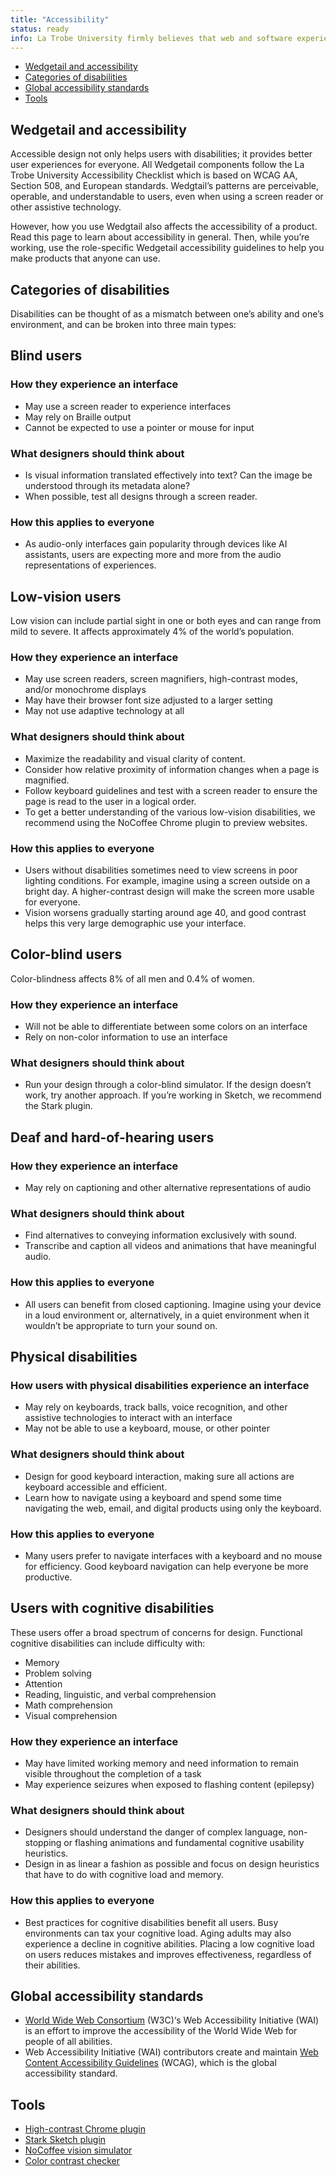 ```yaml
---
title: "Accessibility"
status: ready
info: La Trobe University firmly believes that web and software experiences should be accessible for everyone, regardless of abilities or impairments. Wedgetail is committed to following and complying with best practices when it comes to accessibility.
---
```


- [Wedgetail and accessibility](#wedgetail-and-accecssibility)
- [Categories of disabilities](#categories-ofdisabilities)
- [Global accessibility standards](#global-accessibility-standards)
- [Tools](#tools)

## Wedgetail and accessibility <a name="wedgetail-and-accecssibility"></a>

Accessible design not only helps users with disabilities; it provides better user experiences for everyone. All Wedgetail components follow the La Trobe University Accessibility Checklist which is based on WCAG AA, Section 508, and European standards. Wedgtail’s patterns are perceivable, operable, and understandable to users, even when using a screen reader or other assistive technology.

However, how you use Wedgtail also affects the accessibility of a product. Read this page to learn about accessibility in general. Then, while you’re working, use the role-specific Wedgetail accessibility guidelines to help you make products that anyone can use.

## Categories of disabilities <a name="categories-ofdisabilities"></a>

Disabilities can be thought of as a mismatch between one’s ability and one’s environment, and can be broken into three main types:

## Blind users

### How they experience an interface

- May use a screen reader to experience interfaces
- May rely on Braille output
- Cannot be expected to use a pointer or mouse for input

### What designers should think about

- Is visual information translated effectively into text? Can the image be understood through its metadata alone?
- When possible, test all designs through a screen reader.

### How this applies to everyone
- As audio-only interfaces gain popularity through devices like AI assistants, users are expecting more and more from the audio representations of experiences.

## Low-vision users

Low vision can include partial sight in one or both eyes and can range from mild to severe. It affects approximately 4% of the world’s population.

### How they experience an interface

- May use screen readers, screen magnifiers, high-contrast modes, and/or monochrome displays
- May have their browser font size adjusted to a larger setting
- May not use adaptive technology at all

### What designers should think about

- Maximize the readability and visual clarity of content.
- Consider how relative proximity of information changes when a page is magnified.
- Follow keyboard guidelines and test with a screen reader to ensure the page is read to the user in a logical order.
- To get a better understanding of the various low-vision disabilities, we recommend using the NoCoffee Chrome plugin to preview websites.

### How this applies to everyone

- Users without disabilities sometimes need to view screens in poor lighting conditions. For example, imagine using a screen outside on a bright day. A higher-contrast design will make the screen more usable for everyone.
- Vision worsens gradually starting around age 40, and good contrast helps this very large demographic use your interface.

## Color-blind users

Color-blindness affects 8% of all men and 0.4% of women.

### How they experience an interface

- Will not be able to differentiate between some colors on an interface
- Rely on non-color information to use an interface

### What designers should think about

- Run your design through a color-blind simulator. If the design doesn’t work, try another approach. If you’re working in Sketch, we recommend the Stark plugin.

## Deaf and hard-of-hearing users

### How they experience an interface
- May rely on captioning and other alternative representations of audio

### What designers should think about
- Find alternatives to conveying information exclusively with sound.
- Transcribe and caption all videos and animations that have meaningful audio.

### How this applies to everyone
- All users can benefit from closed captioning. Imagine using your device in a loud environment or, alternatively, in a quiet environment when it wouldn’t be appropriate to turn your sound on.

## Physical disabilities

### How users with physical disabilities experience an interface

- May rely on keyboards, track balls, voice recognition, and other assistive technologies to interact with an interface
- May not be able to use a keyboard, mouse, or other pointer

### What designers should think about

- Design for good keyboard interaction, making sure all actions are keyboard accessible and efficient.
- Learn how to navigate using a keyboard and spend some time navigating the web, email, and digital products using only the keyboard.

### How this applies to everyone

- Many users prefer to navigate interfaces with a keyboard and no mouse for efficiency. Good keyboard navigation can help everyone be more productive.

## Users with cognitive disabilities

These users offer a broad spectrum of concerns for design. Functional cognitive disabilities can include difficulty with:

- Memory
- Problem solving
- Attention
- Reading, linguistic, and verbal comprehension
- Math comprehension
- Visual comprehension

### How they experience an interface

- May have limited working memory and need information to remain visible throughout the completion of a task
- May experience seizures when exposed to flashing content (epilepsy)

### What designers should think about

- Designers should understand the danger of complex language, non-stopping or flashing animations and fundamental cognitive usability heuristics.
- Design in as linear a fashion as possible and focus on design heuristics that have to do with cognitive load and memory.

### How this applies to everyone

- Best practices for cognitive disabilities benefit all users. Busy environments can tax your cognitive load. Aging adults may also experience a decline in cognitive abilities. Placing a low cognitive load on users reduces mistakes and improves effectiveness, regardless of their abilities.

## Global accessibility standards <a name="global-accessibility-standards"></a>

- [World Wide Web Consortium](https://www.w3.org/WAI/) (W3C)‘s Web Accessibility Initiative (WAI) is an effort to improve the accessibility of the World Wide Web for people of all abilities.
- Web Accessibility Initiative (WAI) contributors create and maintain [Web Content Accessibility Guidelines](https://www.w3.org/TR/WCAG21/) (WCAG), which is the global accessibility standard.

## Tools <a name="tools"></a>

- [High-contrast Chrome plugin](https://chrome.google.com/webstore/detail/high-contrast/djcfdncoelnlbldjfhinnjlhdjlikmph/related?hl=en)
- [Stark Sketch plugin](http://www.getstark.co/)
- [NoCoffee vision simulator](https://chrome.google.com/webstore/detail/nocoffee/jjeeggmbnhckmgdhmgdckeigabjfbddl)
- [Color contrast checker](https://marijohannessen.github.io/color-contrast-checker/)